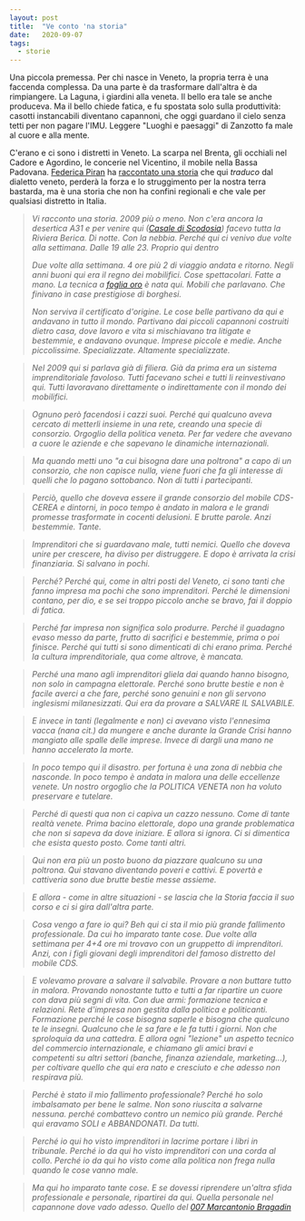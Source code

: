 ```yaml
---
layout: post
title:  "Ve conto 'na storia"
date:   2020-09-07
tags:
  - storie
---
```


Una piccola premessa. Per chi nasce in Veneto, la propria terra è una faccenda complessa. Da una parte è da trasformare dall'altra è da rimpiangere. La Laguna, i giardini alla veneta. Il bello era tale se anche produceva. Ma il bello chiede fatica, e fu spostata solo sulla produttività: casotti instancabili diventano capannoni, che oggi guardano il cielo senza tetti per non pagare l'IMU. Leggere "Luoghi e paesaggi" di Zanzotto fa male al cuore e alla mente.

C'erano e ci sono i distretti in Veneto. La scarpa nel Brenta, gli occhiali nel Cadore e Agordino, le concerie nel Vicentino, il mobile nella Bassa Padovana. [Federica Piran](https://www.linkedin.com/in/federica-piran-970b8028/) ha [raccontato una storia](https://twitter.com/Lavvelenata/status/1302182084023398400?s=20) che qui *traduco* dal dialetto veneto, perderà la forza e lo struggimento per la nostra terra bastarda, ma è una storia che non ha confini regionali e che vale per qualsiasi distretto in Italia.

> *Vi racconto una storia. 2009 più o meno. Non c'era ancora la desertica A31 e per venire qui ([Casale di Scodosia](https://it.wikipedia.org/wiki/Casale_di_Scodosia)) facevo tutta la Riviera Berica. Di notte. Con la nebbia. Perché qui ci venivo due volte alla settimana. Dalle 19 alle 23. Proprio qui dentro*
>
> *Due volte alla settimana. 4 ore più 2 di viaggio andata e ritorno. Negli anni buoni qui era il regno dei mobilifici. Cose spettacolari. Fatte a mano. La tecnica a [foglia oro](https://it.wikipedia.org/wiki/Foglia_oro) è nata qui. Mobili che parlavano. Che finivano in case prestigiose di borghesi.*
>
> *Non serviva il certificato d'origine. Le cose belle partivano da qui e andavano in tutto il mondo. Partivano dai piccoli capannoni costruiti dietro casa, dove lavoro e vita si mischiavano tra litigate e bestemmie, e andavano ovunque. Imprese piccole e medie. Anche piccolissime. Specializzate. Altamente specializzate.*

> *Nel 2009 qui si parlava già di filiera. Già da prima era un sistema imprenditoriale favoloso. Tutti facevano schei e tutti li reinvestivano qui. Tutti lavoravano direttamente o indirettamente con il mondo dei mobilifici.*

> *Ognuno però facendosi i cazzi suoi. Perché qui qualcuno aveva cercato di metterli insieme in una rete, creando una specie di consorzio. Orgoglio della politica veneta. Per far vedere che avevano a cuore le aziende e che sapevano le dinamiche internazionali.*

> *Ma quando metti uno "a cui bisogna dare una poltrona" a capo di un consorzio, che non capisce nulla, viene fuori che fa gli interesse di quelli che lo pagano sottobanco. Non di tutti i partecipanti.*

> *Perciò, quello che doveva essere il grande consorzio del mobile CDS-CEREA e dintorni, in poco tempo è andato in malora e le grandi promesse trasformate in cocenti delusioni. E brutte parole. Anzi bestemmie. Tante.*

> *Imprenditori che si guardavano male, tutti nemici. Quello che doveva unire per crescere, ha diviso per distruggere. E dopo è arrivata la crisi finanziaria. Si salvano in pochi.*

> *Perché? Perché qui, come in altri posti del Veneto, ci sono tanti che fanno impresa ma pochi che sono imprenditori. Perché le dimensioni contano, per dio, e se sei troppo piccolo anche se bravo, fai il doppio di fatica.*

> *Perché far impresa non significa solo produrre. Perché il guadagno evaso messo da parte, frutto di sacrifici e bestemmie, prima o poi finisce. Perché qui tutti si sono dimenticati di chi erano prima. Perché la cultura imprenditoriale, qua come altrove, è mancata.*

> *Perché una mano agli imprenditori gliela dai quando hanno bisogno, non solo in campagna elettorale. Perché sono brutte bestie e non è facile averci a che fare, perché sono genuini e non gli servono inglesismi milanesizzati. Qui era da provare a SALVARE IL SALVABILE.*

> *E invece in tanti (legalmente e non) ci avevano visto l'ennesima vacca (nana cit.) da mungere e anche durante la Grande Crisi hanno mangiato alle spalle delle imprese. Invece di dargli una mano ne hanno accelerato la morte.*

> *In poco tempo qui il disastro. per fortuna è una zona di nebbia che nasconde. In poco tempo è andata in malora una delle eccellenze venete. Un nostro orgoglio che la POLITICA VENETA non ha voluto preservare e tutelare.*

> *Perché di questi qua non ci capiva un cazzo nessuno. Come di tante realtà venete. Prima bacino elettorale, dopo una grande problematica che non si sapeva da dove iniziare. E allora si ignora. Ci si dimentica che esista questo posto. Come tanti altri.*

> *Qui non era più un posto buono da piazzare qualcuno su una poltrona. Qui stavano diventando poveri e cattivi. E povertà e cattiveria sono due brutte bestie messe assieme.*

> *E allora - come in altre situazioni - se lascia che la Storia faccia il suo corso e ci si gira dall'altra parte.*

> *Cosa vengo a fare io qui? Beh qui ci sta il mio più grande fallimento professionale. Da cui ho imparato tante cose. Due volte alla settimana per 4+4 ore mi trovavo con un gruppetto di imprenditori. Anzi, con i figli giovani degli imprenditori del famoso distretto del mobile CDS.*

> *E volevamo provare a salvare il salvabile. Provare a non buttare tutto in malora. Provando nonostante tutto e tutti a far ripartire un cuore con dava più segni di vita. Con due armi: formazione tecnica e relazioni. Rete d'impresa non gestita dalla politica e politicanti. Formazione perché le cose bisogna saperle e bisogna che qualcuno te le insegni. Qualcuno che le sa fare e le fa tutti i giorni. Non che sproloquia da una cattedra. E allora ogni "lezione" un aspetto tecnico del commercio internazionale, e chiamano gli amici bravi e competenti su altri settori (banche, finanza aziendale, marketing...), per coltivare quello che qui era nato e cresciuto e che adesso non respirava più.*

> *Perché è stato il mio fallimento professionale? Perché ho solo imbalsamato per bene le salme. Non sono riuscita a salvarne nessuna. perché combattevo contro un nemico più grande. Perché qui eravamo SOLI e ABBANDONATI. Da tutti.*

> *Perché io qui ho visto imprenditori in lacrime portare i libri in tribunale. Perché io da qui ho visto imprenditori con una corda al collo. Perché io da qui ho visto come alla politica non frega nulla quando le cose vanno male.*

> *Ma qui ho imparato tante cose. E se dovessi riprendere un'altra sfida professionale e personale, ripartirei da qui. Quella personale nel capannone dove vado adesso. Quello del [007 Marcantonio Bragadin](https://it.wikipedia.org/wiki/Serenissimi)*
